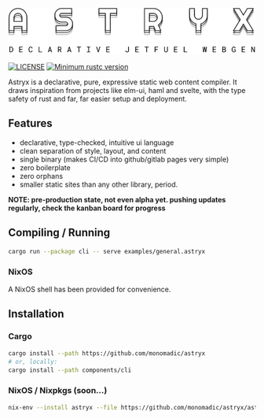 <p align="center"><img src="https://raw.githubusercontent.com/monomadic/astryx/master/assets/logo.svg" /></p>

[![LICENSE](https://img.shields.io/badge/license-MIT-blue.svg)](LICENSE)
[![Minimum rustc version](https://img.shields.io/badge/rustc-1.42.0+-green.svg)](#rust-version-requirements)

Astryx is a declarative, pure, expressive static web content compiler.
It draws inspiration from projects like elm-ui, haml and svelte, with the
type safety of rust and far, far easier setup and deployment.

## Features
* declarative, type-checked, intuitive ui language
* clean separation of style, layout, and content
* single binary (makes CI/CD into github/gitlab pages very simple)
* zero boilerplate
* zero orphans
* smaller static sites than any other library, period.

__NOTE: pre-production state, not even alpha yet. pushing updates regularly, check the kanban board for progress__

## Compiling / Running

``` bash
cargo run --package cli -- serve examples/general.astryx
```

### NixOS

A NixOS shell has been provided for convenience.

## Installation

### Cargo

``` bash
cargo install --path https://github.com/monomadic/astryx
# or, locally:
cargo install --path components/cli
```

### NixOS / Nixpkgs (soon...)

``` bash
nix-env --install astryx --file https://github.com/monomadic/astryx/astryx.nix
```
